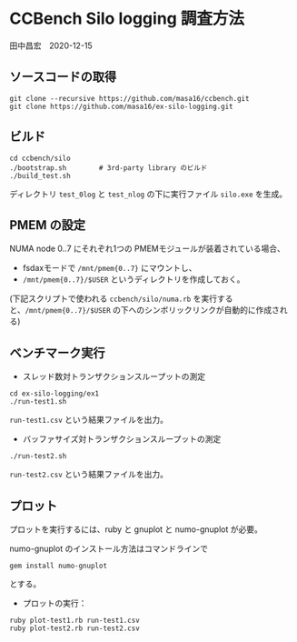 # CCBench Silo logging 調査方法
田中昌宏　2020-12-15

## ソースコードの取得

```
git clone --recursive https://github.com/masa16/ccbench.git
git clone https://github.com/masa16/ex-silo-logging.git
```

## ビルド

```
cd ccbench/silo
./bootstrap.sh        # 3rd-party library のビルド
./build_test.sh
```

ディレクトリ `test_0log` と `test_nlog` の下に実行ファイル `silo.exe` を生成。

## PMEM の設定

NUMA node 0..7 にそれぞれ1つの PMEMモジュールが装着されている場合、
* fsdaxモードで `/mnt/pmem{0..7}` にマウントし、
* `/mnt/pmem{0..7}/$USER` というディレクトリを作成しておく。

(下記スクリプトで使われる `ccbench/silo/numa.rb` を実行すると、`/mnt/pmem{0..7}/$USER` の下へのシンボリックリンクが自動的に作成される)

## ベンチマーク実行

* スレッド数対トランザクションスループットの測定

```
cd ex-silo-logging/ex1
./run-test1.sh
```

`run-test1.csv` という結果ファイルを出力。

* バッファサイズ対トランザクションスループットの測定

```
./run-test2.sh
```

`run-test2.csv` という結果ファイルを出力。

## プロット

プロットを実行するには、ruby と gnuplot と numo-gnuplot が必要。

numo-gnuplot のインストール方法はコマンドラインで

```
gem install numo-gnuplot
```

とする。

* プロットの実行：

```
ruby plot-test1.rb run-test1.csv
ruby plot-test2.rb run-test2.csv
```
